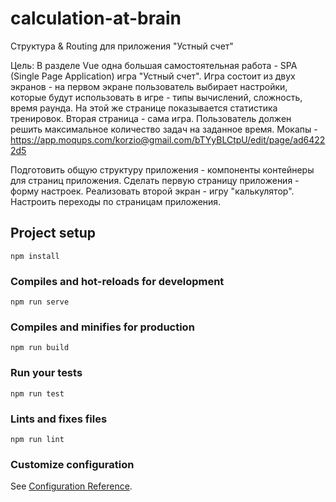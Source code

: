 # calculation-at-brain

Структура & Routing для приложения "Устный счет"

Цель:
В разделе Vue одна большая самостоятельная работа - SPA (Single Page Application) игра "Устный счет". Игра состоит из двух экранов - на первом экране пользователь выбирает настройки, которые будут использовать в игре - типы вычислений, сложность, время раунда. На этой же странице показывается статистика тренировок. Вторая страница - сама игра. Пользователь должен решить максимальное количество задач на заданное время. Мокапы - https://app.moqups.com/korzio@gmail.com/bTYyBLCtpU/edit/page/ad64222d5

Подготовить общую структуру приложения - компоненты контейнеры для страниц приложения. Сделать первую страницу приложения - форму настроек. Реализовать второй экран - игру "калькулятор". Настроить переходы по страницам приложения.

## Project setup

```
npm install
```

### Compiles and hot-reloads for development

```
npm run serve
```

### Compiles and minifies for production

```
npm run build
```

### Run your tests

```
npm run test
```

### Lints and fixes files

```
npm run lint
```

### Customize configuration

See [Configuration Reference](https://cli.vuejs.org/config/).
